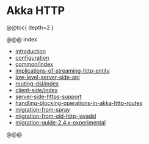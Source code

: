 <a id="http-scala"></a>
# Akka HTTP

@@toc{ depth=2 }

@@@ index

* [introduction](introduction.md)
* [configuration](configuration.md)
* [common/index](common/index.md)
* [implications-of-streaming-http-entity](implications-of-streaming-http-entity.md)
* [low-level-server-side-api](low-level-server-side-api.md)
* [routing-dsl/index](routing-dsl/index.md)
* [client-side/index](client-side/index.md)
* [server-side-https-support](server-side-https-support.md)
* [handling-blocking-operations-in-akka-http-routes](handling-blocking-operations-in-akka-http-routes.md)
* [migration-from-spray](migration-from-spray.md)
* [migration-from-old-http-javadsl](migration-from-old-http-javadsl.md)
* [migration-guide-2.4.x-experimental](migration-guide-2.4.x-experimental.md)

@@@